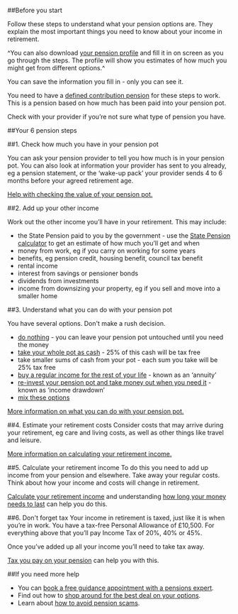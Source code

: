 ##Before you start

Follow these steps to understand what your pension options are. They explain the most important things you need to know about your income in retirement.

^You can also download [your pension profile](/your-pension-profile.pdf) and fill it in on screen as you go through the steps. The profile will show you estimates of how much you might get from different options.^

You can save the information you fill in - only you can see it.

You need to have a [defined contribution pension](/understand-your-pension-type#pension-types) for these steps to work. This is a pension based on how much has been paid into your pension pot.

Check with your provider if you’re not sure what type of pension you have.

##Your 6 pension steps

##1. Check how much you have in your pension pot

You can ask your pension provider to tell you how much is in your pension pot. You can also look at information your provider has sent to you already, eg a pension statement, or the ‘wake-up pack’ your provider sends 4 to 6 months before your agreed retirement age.

[Help with checking the value of your pension pot.](/how-much-in-your-pot)

##2. Add up your other income

Work out the other income you’ll have in your retirement. This may include:

- the State Pension paid to you by the government - use the [State Pension calculator](https://www.gov.uk/calculate-state-pension) to get an estimate of how much you’ll get and when
- money from work, eg if you carry on working for some years
- benefits, eg pension credit, housing benefit, council tax benefit
- rental income
- interest from savings or pensioner bonds
- dividends from investments
- income from downsizing your property, eg if you sell and move into a smaller home

##3. Understand what you can do with your pension pot

You have several options. Don't make a rush decision.

- [do nothing](/what-you-can-do-with-your-pension-pot#do-nothing) - you can leave your pension pot untouched until you need the money
- [take your whole pot as cash](/what-you-can-do-with-your-pension-pot#take-your-whole-pot-as-cash) - 25% of this cash will be tax free
- take smaller sums of cash from your pot - each sum you take will be 25% tax free
- [buy a regular income for the rest of your life](/what-you-can-do-with-your-pension-pot#get-a-guaranteed-income-annuity) - known as an ‘annuity’
- [re-invest your pension pot and take money out when you need it](/what-you-can-do-with-your-pension-pot#take-money-out-when-you-need-it-income-drawdown) - known as ‘income drawdown’
- [mix these options](/what-you-can-do-with-your-pension-pot#mix-your-pension-options)

[More information on what you can do with your pension pot.](/what-you-can-do-with-your-pension-pot)

##4. Estimate your retirement costs
Consider costs that may arrive during your retirement, eg care and living costs, as well as other things like travel and leisure.

[More information on calculating your retirement income.](/calculating-your-retirement-income)

##5. Calculate your retirement income
To do this you need to add up income from your pension and elsewhere. Take away your regular costs. Think about how your income and costs will change in retirement.

[Calculate your retirement income](/calculating-your-retirement-income) and understanding [how long your money needs to last](/edge) can help you do this.

##6. Don't forget tax
Your income in retirement is taxed, just like it is when you’re in work. You have a tax-free Personal Allowance of £10,500. For everything above that you’ll pay Income Tax of 20%, 40% or 45%.

Once you’ve added up all your income you’ll need to take tax away.

[Tax you pay on your pension](/tax-you-pay-on-your-pension) can help you with this.

##If you need more help

- You can [book a free guidance appointment with a pensions expert](/appointments).
- Find out how to [shop around for the best deal on your options](/shopping-around-for-the-best-deal).
- Learn about [how to avoid pension scams](/how-to-avoid-pension-scams).
